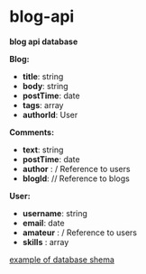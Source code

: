 # blog-api
 **blog api database**
 
 **Blog:**
 - **title**: string
 - **body**: string
 - **postTime**: date
 - **tags**: array
 - **authorId**: User

 **Comments:**
   - **text**: string
   -   **postTime**: date
   - **author** : / Reference to users
   - **blogId**: // Reference to blogs
   
  **User:**
   -  **username**: string
   -  **email**: date
   - **amateur** : / Reference to users
   - **skills** : array







[example of database shema](https://www.mongodb.com/community/forums/t/what-is-the-best-schema-for-a-blog-post-for-storing-the-blog-content-like-share-and-comment/131915/2)
